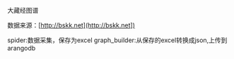 大藏经图谱

数据来源：[http://bskk.net](http://bskk.net])

spider:数据采集，保存为excel
graph_builder:从保存的excel转换成json,上传到arangodb
